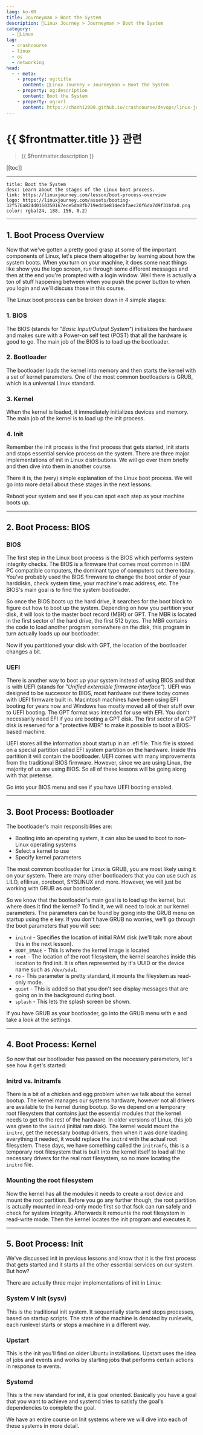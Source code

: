 ```yaml
---
lang: ko-KR
title: Journeyman > Boot the System
description: 🐧Linux Journey > Journeyman > Boot the System
category:
  - 🐧Linux
tag: 
  - crashcourse
  - linux
  - os
  - networking
head:
  - - meta:
    - property: og:title
      content: 🐧Linux Journey > Journeyman > Boot the System
    - property: og:description
      content: Boot the System
    - property: og:url
      content: https://chanhi2000.github.io/crashcourse/devops/linux-journey/02-journeyman/02c-boot-the-system.html
---
```


# {{ $frontmatter.title }} 관련

> {{ $frontmatter.description }}

[[toc]]

---

```component VPCard
title: Boot the System
desc: Learn about the stages of the Linux boot process.
link: https://linuxjourney.com/lesson/boot-process-overview
logo: https://linuxjourney.com/assets/booting-32f576a824d0160350167ece5da8fb719edd1e814ecbfaec20f6da7d9f31bfa0.png
color: rgba(24, 188, 156, 0.2)
```

---

## 1. Boot Process Overview

Now that we've gotten a pretty good grasp at some of the important components of Linux, let's piece them altogether by learning about how the system boots. When you turn on your machine, it does some neat things like show you the logo screen, run through some different messages and then at the end you're prompted with a login window. Well there is actually a ton of stuff happening between when you push the power button to when you login and we'll discuss those in this course.

The Linux boot process can be broken down in 4 simple stages:

### 1. BIOS

The BIOS (stands for _"Basic Input/Output System"_) initializes the hardware and makes sure with a Power-on self test (POST) that all the hardware is good to go. The main job of the BIOS is to load up the bootloader.

### 2. Bootloader

The bootloader loads the kernel into memory and then starts the kernel with a set of kernel parameters. One of the most common bootloaders is GRUB, which is a universal Linux standard.

### 3. Kernel

When the kernel is loaded, it immediately initializes devices and memory. The main job of the kernel is to load up the init process.

### 4. Init

Remember the init process is the first process that gets started, init starts and stops essential service process on the system. There are three major implementations of init in Linux distributions. We will go over them briefly and then dive into them in another course.

There it is, the (very) simple explanation of the Linux boot process. We will go into more detail about these stages in the next lessons.

Reboot your system and see if you can spot each step as your machine boots up.

---

## 2. Boot Process: BIOS

### BIOS

The first step in the Linux boot process is the BIOS which performs system integrity checks. The BIOS is a firmware that comes most common in IBM PC compatible computers, the dominant type of computers out there today. You've probably used the BIOS firmware to change the boot order of your harddisks, check system time, your machine's mac address, etc. The BIOS's main goal is to find the system bootloader.

So once the BIOS boots up the hard drive, it searches for the boot block to figure out how to boot up the system. Depending on how you partition your disk, it will look to the master boot record (MBR) or GPT. The MBR is located in the first sector of the hard drive, the first 512 bytes. The MBR contains the code to load another program somewhere on the disk, this program in turn actually loads up our bootloader.

Now if you partitioned your disk with GPT, the location of the bootloader changes a bit.

### UEFI

There is another way to boot up your system instead of using BIOS and that is with UEFI (stands for _"Unified extensible firmware interface"_). UEFI was designed to be successor to BIOS, most hardware out there today comes with UEFI firmware built in. Macintosh machines have been using EFI booting for years now and Windows has mostly moved all of their stuff over to UEFI booting. The GPT format was intended for use with EFI. You don't necessarily need EFI if you are booting a GPT disk. The first sector of a GPT disk is reserved for a "protective MBR" to make it possible to boot a BIOS-based machine.

UEFI stores all the information about startup in an .efi file. This file is stored on a special partition called EFI system partition on the hardware. Inside this partition it will contain the bootloader. UEFI comes with many improvements from the traditional BIOS firmware. However, since we are using Linux, the majority of us are using BIOS. So all of these lessons will be going along with that pretense.

Go into your BIOS menu and see if you have UEFI booting enabled.

---

## 3. Boot Process: Bootloader

The bootloader's main responsibilities are:

- Booting into an operating system, it can also be used to boot to non-Linux operating systems
- Select a kernel to use
- Specify kernel parameters

The most common bootloader for Linux is GRUB, you are most likely using it on your system. There are many other bootloaders that you can use such as LILO, efilinux, coreboot, SYSLINUX and more. However, we will just be working with GRUB as our bootloader.

So we know that the bootloader's main goal is to load up the kernel, but where does it find the kernel? To find it, we will need to look at our kernel parameters. The parameters can be found by going into the GRUB menu on startup using the <kbd>e</kbd> key. If you don't have GRUB no worries, we'll go through the boot parameters that you will see:

- `initrd` - Specifies the location of initial RAM disk (we'll talk more about this in the next lesson).
- `BOOT_IMAGE` - This is where the kernel image is located
- `root` - The location of the root filesystem, the kernel searches inside this location to find init. It is often represented by it's UUID or the device name such as <FontIcon icon="iconfont icon-folder"/>`/dev/sda1`.
- `ro` - This parameter is pretty standard, it mounts the fileystem as read-only mode.
- `quiet` - This is added so that you don't see display messages that are going on in the background during boot.
- `splash` - This lets the splash screen be shown. 

If you have GRUB as your bootloader, go into the GRUB menu with <kbd>e</kbd> and take a look at the settings.

---

## 4. Boot Process: Kernel

So now that our bootloader has passed on the necessary parameters, let's see how it get's started:

### Initrd vs. Initramfs

There is a bit of a chicken and egg problem when we talk about the kernel bootup. The kernel manages our systems hardware, however not all drivers are available to the kernel during bootup. So we depend on a temporary root filesystem that contains just the essential modules that the kernel needs to get to the rest of the hardware. In older versions of Linux, this job was given to the <FontIcon icon="iconfont icon-file"/>`initrd` (initial ram disk). The kernel would mount the <FontIcon icon="iconfont icon-file"/>`initrd`, get the necessary bootup drivers, then when it was done loading everything it needed, it would replace the <FontIcon icon="iconfont icon-file"/>`initrd` with the actual root filesystem. These days, we have something called the `initramfs`, this is a temporary root filesystem that is built into the kernel itself to load all the necessary drivers for the real root filesystem, so no more locating the <FontIcon icon="iconfont icon-file"/>`initrd` file.

### Mounting the root filesystem

Now the kernel has all the modules it needs to create a root device and mount the root partition. Before you go any further though, the root partition is actually mounted in read-only mode first so that fsck can run safely and check for system integrity. Afterwards it remounts the root filesystem in read-write mode. Then the kernel locates the init program and executes it.

---

## 5. Boot Process: Init

We've discussed init in previous lessons and know that it is the first process that gets started and it starts all the other essential services on our system. But how?

There are actually three major implementations of init in Linux:

### System V init (sysv)

This is the traditional init system. It sequentially starts and stops processes, based on startup scripts. The state of the machine is denoted by runlevels, each runlevel starts or stops a machine in a different way.

### Upstart

This is the init you'll find on older Ubuntu installations. Upstart uses the idea of jobs and events and works by starting jobs that performs certain actions in response to events.

### Systemd

This is the new standard for init, it is goal oriented. Basically you have a goal that you want to achieve and systemd tries to satisfy the goal's dependencies to complete the goal.

We have an entire course on Init systems where we will dive into each of these systems in more detail.